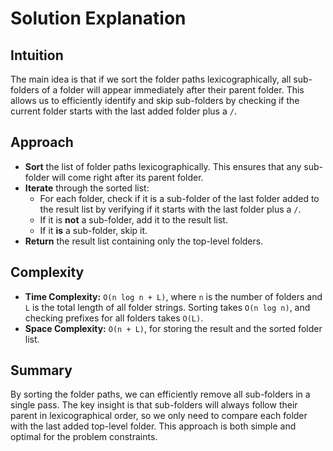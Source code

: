 
# Solution Explanation

## Intuition
The main idea is that if we sort the folder paths lexicographically, all sub-folders of a folder will appear immediately after their parent folder. This allows us to efficiently identify and skip sub-folders by checking if the current folder starts with the last added folder plus a `/`.

## Approach
- **Sort** the list of folder paths lexicographically. This ensures that any sub-folder will come right after its parent folder.
- **Iterate** through the sorted list:
  - For each folder, check if it is a sub-folder of the last folder added to the result list by verifying if it starts with the last folder plus a `/`.
  - If it is **not** a sub-folder, add it to the result list.
  - If it **is** a sub-folder, skip it.
- **Return** the result list containing only the top-level folders.

## Complexity
- **Time Complexity:** `O(n log n + L)`, where `n` is the number of folders and `L` is the total length of all folder strings. Sorting takes `O(n log n)`, and checking prefixes for all folders takes `O(L)`.
- **Space Complexity:** `O(n + L)`, for storing the result and the sorted folder list.

## Summary
By sorting the folder paths, we can efficiently remove all sub-folders in a single pass. The key insight is that sub-folders will always follow their parent in lexicographical order, so we only need to compare each folder with the last added top-level folder. This approach is both simple and optimal for the problem constraints.

